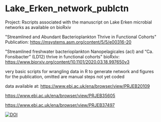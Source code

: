 # Lake_Erken_network_publctn
Project: Rscripts associated with the manuscript on Lake Erken microbial networks as available on bioRxiv

"Streamlined and Abundant Bacterioplankton Thrive in Functional Cohorts"
Publication: https://msystems.asm.org/content/5/5/e00316-20


"Streamlined freshwater bacterioplankton Nanopelagicales (acI) and “Ca. Fonsibacter” (LD12) thrive in functional cohorts"
bioRxiv: https://www.biorxiv.org/content/10.1101/2020.03.18.997650v3

very basic scripts for wrangling data in R to generate network and figures for the publication, omitted are manual steps not yet coded

data available at: 
https://www.ebi.ac.uk/ena/browser/view/PRJEB20109

https://www.ebi.ac.uk/ena/browser/view/PRJEB35605

https://www.ebi.ac.uk/ena/browser/view/PRJEB37497



<a href="https://zenodo.org/badge/latestdoi/344083521"><img src="https://zenodo.org/badge/344083521.svg" alt="DOI"></a>
